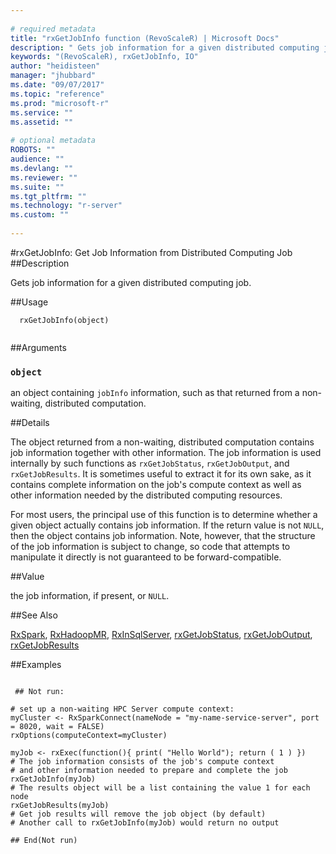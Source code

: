 ```yaml
--- 
 
# required metadata 
title: "rxGetJobInfo function (RevoScaleR) | Microsoft Docs" 
description: " Gets job information for a given distributed computing job. " 
keywords: "(RevoScaleR), rxGetJobInfo, IO" 
author: "heidisteen" 
manager: "jhubbard" 
ms.date: "09/07/2017" 
ms.topic: "reference" 
ms.prod: "microsoft-r" 
ms.service: "" 
ms.assetid: "" 
 
# optional metadata 
ROBOTS: "" 
audience: "" 
ms.devlang: "" 
ms.reviewer: "" 
ms.suite: "" 
ms.tgt_pltfrm: "" 
ms.technology: "r-server" 
ms.custom: "" 
 
--- 
```

 
 
 #rxGetJobInfo:  Get Job Information from Distributed Computing Job  
 ##Description
 
Gets job information for a given distributed computing job.
 
 
 
 ##Usage

```   
  rxGetJobInfo(object)
 
```
 
 
 ##Arguments

   
  
 ### `object`
 an object containing `jobInfo` information, such as that returned from a non-waiting, distributed computation. 
  
 
 
 
 ##Details
 
The object returned from a non-waiting, distributed computation contains job information together with other 
information.  The job information is used internally by such functions as `rxGetJobStatus`,
`rxGetJobOutput`, and `rxGetJobResults`. It is sometimes useful to extract it for its own sake, as
it contains complete information on the job's compute context as well as other information needed by the
distributed computing resources.

For most users, the principal use of this function is to determine whether a given object actually contains job 
information. If the return value is not `NULL`, then the object contains job information. Note, however,
that the structure of the job information is subject to change, so code that attempts to manipulate it directly
is not guaranteed to be forward-compatible.
 
 
 ##Value
 
the job information, if present, or `NULL`.
 

 


 
 
 ##See Also
 
[RxSpark](RxSpark.md),
[RxHadoopMR](RxHadoopMR.md),
[RxInSqlServer](RxInSqlServer.md),
[rxGetJobStatus](rxGetJobResults.md), 
[rxGetJobOutput](rxGetJobOutput.md), 
[rxGetJobResults](rxGetJobResults.md)
   
 ##Examples

 ```
   
  ## Not run:
 
# set up a non-waiting HPC Server compute context: 
myCluster <- RxSparkConnect(nameNode = "my-name-service-server", port = 8020, wait = FALSE) 
rxOptions(computeContext=myCluster) 

myJob <- rxExec(function(){ print( "Hello World"); return ( 1 ) })
# The job information consists of the job's compute context
# and other information needed to prepare and complete the job
rxGetJobInfo(myJob)
# The results object will be a list containing the value 1 for each node
rxGetJobResults(myJob)
# Get job results will remove the job object (by default)
# Another call to rxGetJobInfo(myJob) would return no output

 ## End(Not run) 
  
 
```
 
 
